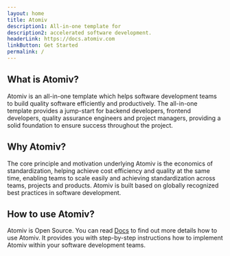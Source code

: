 ```yaml
---
layout: home
title: Atomiv
description1: All-in-one template for
description2: accelerated software development.
headerLink: https://docs.atomiv.com
linkButton: Get Started
permalink: /
---
```



## What is Atomiv?

Atomiv is an all-in-one template which helps software development teams to build quality software efficiently and productively. The all-in-one template provides a jump-start for backend developers, frontend developers, quality assurance engineers and project managers, providing a solid foundation to ensure success throughout the project. 

## Why Atomiv?

The core principle and motivation underlying Atomiv is the economics of standardization, helping achieve cost efficiency and quality at the same time, enabling teams to scale easily and achieving standardization across teams, projects and products. Atomiv is built based on globally recognized best practices in software development.

## How to use Atomiv?

Atomiv is Open Source. You can read [Docs](docs.md) to find out more details how to use Atomiv. It provides you with step-by-step instructions how to implement Atomiv within your software development teams.


<!-- TODO: VC: Link to Docs for Getting started page -->


<!-- TODO: VC: DELETE -->

<!--

<h2>Recent Articles</h2>

<ul>

{% for post in site.posts reversed %}
<li><a href="{{ site.url }}{{ post.url }}">{{ post.title }}</a></li>
{% endfor %}

</ul>

-->